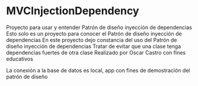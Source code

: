 # MVCInjectionDependency
Proyecto para usar y entender Patrón de diseño inyección de dependencias
Esto solo es un proyecto para conocer el Patrón de diseño inyección de dependencias
En este proyecto dejo constancia del uso del Patrón de diseño inyección de dependencias
Tratar de evitar que una clase tenga dependencias fuertes de otra clase
Realizado por Oscar Castro con fines educativos

La conexión a la base de datos es local, app con fines de demostración del patrón de diseño
